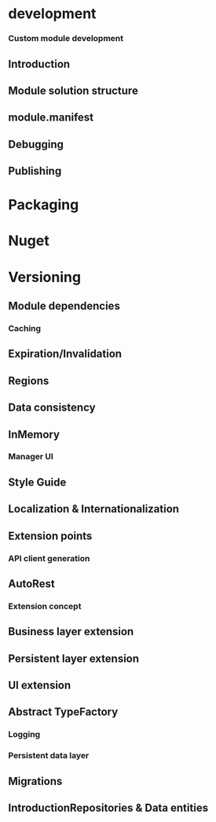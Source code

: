 # development

### Custom module development

## Introduction

## Module solution structure

## module.manifest

## Debugging

## Publishing

# Packaging

# Nuget

# Versioning

## Module dependencies

### Caching

## Expiration/Invalidation

## Regions

## Data consistency

## InMemory

### Manager UI

## Style Guide

## Localization & Internationalization

## Extension points

### API client generation

## AutoRest

### Extension concept

## Business layer extension

## Persistent layer extension

## UI extension

## Abstract TypeFactory

### Logging

### Persistent data layer

## Migrations

## IntroductionRepositories & Data entities
